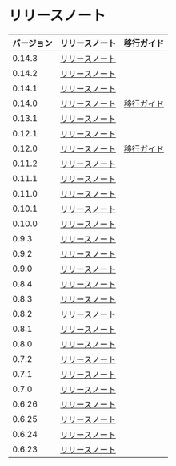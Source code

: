 # リリースノート

| バージョン | リリースノート | 移行ガイド |
| --- | --- | --- |
| 0.14.3 | [リリースノート](https://github.com/dfinity/sdk/releases/tag/0.14.3) |  |
| 0.14.2 | [リリースノート](https://github.com/dfinity/sdk/releases/tag/0.14.2) |  |
| 0.14.1 | [リリースノート](https://github.com/dfinity/sdk/releases/tag/0.14.1) |  |
| 0.14.0 | [リリースノート](https://github.com/dfinity/sdk/releases/tag/0.14.0) | [移行ガイド](https://github.com/dfinity/sdk/blob/master/docs/migration/dfx-0.14.0-migration-guide.md) |
| 0.13.1 | [リリースノート](https://github.com/dfinity/sdk/releases/tag/0.13.1) |  |
| 0.12.1 | [リリースノート](https://github.com/dfinity/sdk/releases/tag/0.12.1) |  |
| 0.12.0 | [リリースノート](https://github.com/dfinity/sdk/releases/tag/0.12.0) | [移行ガイド](https://github.com/dfinity/sdk/blob/master/docs/migration/dfx-0.12.0-migration-guide.md) |
| 0.11.2 | [リリースノート](https://github.com/dfinity/sdk/releases/tag/0.11.2) |  |
| 0.11.1 | [リリースノート](https://github.com/dfinity/sdk/releases/tag/0.11.1) |  |
| 0.11.0 | [リリースノート](https://github.com/dfinity/sdk/releases/tag/0.11.0) |  |
| 0.10.1 | [リリースノート](https://github.com/dfinity/sdk/releases/tag/0.10.1) |  |
| 0.10.0 | [リリースノート](https://github.com/dfinity/sdk/releases/tag/0.10.0) |  |
| 0.9.3 | [リリースノート](https://github.com/dfinity/sdk/releases/tag/0.9.3) |  |
| 0.9.2 | [リリースノート](https://github.com/dfinity/sdk/releases/tag/0.9.2) |  |
| 0.9.0 | [リリースノート](https://github.com/dfinity/sdk/releases/tag/0.9.0) |  |
| 0.8.4 | [リリースノート](https://github.com/dfinity/sdk/releases/tag/0.8.4) |  |
| 0.8.3 | [リリースノート](https://github.com/dfinity/sdk/releases/tag/0.8.3) |  |
| 0.8.2 | [リリースノート](https://github.com/dfinity/sdk/releases/tag/0.8.2) |  |
| 0.8.1 | [リリースノート](https://github.com/dfinity/sdk/releases/tag/0.8.1) |  |
| 0.8.0 | [リリースノート](https://github.com/dfinity/sdk/releases/tag/0.8.0) |  |
| 0.7.2 | [リリースノート](https://github.com/dfinity/sdk/releases/tag/0.7.2) |  |
| 0.7.1 | [リリースノート](https://github.com/dfinity/sdk/releases/tag/0.7.1) |  |
| 0.7.0 | [リリースノート](https://github.com/dfinity/sdk/releases/tag/0.7.0) |  |
| 0.6.26 | [リリースノート](https://github.com/dfinity/sdk/releases/tag/0.6.26) |  |
| 0.6.25 | [リリースノート](https://github.com/dfinity/sdk/releases/tag/0.6.25) |  |
| 0.6.24 | [リリースノート](https://github.com/dfinity/sdk/releases/tag/0.6.24) |  |
| 0.6.23 | [リリースノート](https://github.com/dfinity/sdk/releases/tag/0.6.23) |  |

<!---
# Release Notes

| Version | Release Notes                                                       | Migration Guide                                                                                            |
|---------|---------------------------------------------------------------------|------------------------------------------------------------------------------------------------------------|
| 0.14.3  | [release notes](https://github.com/dfinity/sdk/releases/tag/0.14.3) |                                                                                                            |
| 0.14.2  | [release notes](https://github.com/dfinity/sdk/releases/tag/0.14.2) |                                                                                                            |
| 0.14.1  | [release notes](https://github.com/dfinity/sdk/releases/tag/0.14.1) |                                                                                                            |
| 0.14.0  | [release notes](https://github.com/dfinity/sdk/releases/tag/0.14.0) | [migration guide](https://github.com/dfinity/sdk/blob/master/docs/migration/dfx-0.14.0-migration-guide.md) |
| 0.13.1  | [release notes](https://github.com/dfinity/sdk/releases/tag/0.13.1) |                                                                                                            |
| 0.12.1  | [release notes](https://github.com/dfinity/sdk/releases/tag/0.12.1) |                                                                                                            |
| 0.12.0  | [release notes](https://github.com/dfinity/sdk/releases/tag/0.12.0) | [migration guide](https://github.com/dfinity/sdk/blob/master/docs/migration/dfx-0.12.0-migration-guide.md) |
| 0.11.2  | [release notes](https://github.com/dfinity/sdk/releases/tag/0.11.2) |                                                                                                            |
| 0.11.1  | [release notes](https://github.com/dfinity/sdk/releases/tag/0.11.1) |                                                                                                            |
| 0.11.0  | [release notes](https://github.com/dfinity/sdk/releases/tag/0.11.0) |                                                                                                            |
| 0.10.1  | [release notes](https://github.com/dfinity/sdk/releases/tag/0.10.1) |                                                                                                            |
| 0.10.0  | [release notes](https://github.com/dfinity/sdk/releases/tag/0.10.0) |                                                                                                            |
| 0.9.3   | [release notes](https://github.com/dfinity/sdk/releases/tag/0.9.3)  |                                                                                                            |
| 0.9.2   | [release notes](https://github.com/dfinity/sdk/releases/tag/0.9.2)  |                                                                                                            |
| 0.9.0   | [release notes](https://github.com/dfinity/sdk/releases/tag/0.9.0)  |                                                                                                            |
| 0.8.4   | [release notes](https://github.com/dfinity/sdk/releases/tag/0.8.4)  |                                                                                                            |
| 0.8.3   | [release notes](https://github.com/dfinity/sdk/releases/tag/0.8.3)  |                                                                                                            |
| 0.8.2   | [release notes](https://github.com/dfinity/sdk/releases/tag/0.8.2)  |                                                                                                            |
| 0.8.1   | [release notes](https://github.com/dfinity/sdk/releases/tag/0.8.1)  |                                                                                                            |
| 0.8.0   | [release notes](https://github.com/dfinity/sdk/releases/tag/0.8.0)  |                                                                                                            |
| 0.7.2   | [release notes](https://github.com/dfinity/sdk/releases/tag/0.7.2)  |                                                                                                            |
| 0.7.1   | [release notes](https://github.com/dfinity/sdk/releases/tag/0.7.1)  |                                                                                                            |
| 0.7.0   | [release notes](https://github.com/dfinity/sdk/releases/tag/0.7.0)  |                                                                                                            |
| 0.6.26  | [release notes](https://github.com/dfinity/sdk/releases/tag/0.6.26) |                                                                                                            |
| 0.6.25  | [release notes](https://github.com/dfinity/sdk/releases/tag/0.6.25) |                                                                                                            |
| 0.6.24  | [release notes](https://github.com/dfinity/sdk/releases/tag/0.6.24) |                                                                                                            |
| 0.6.23  | [release notes](https://github.com/dfinity/sdk/releases/tag/0.6.23) |                                                                                                            |

-->

